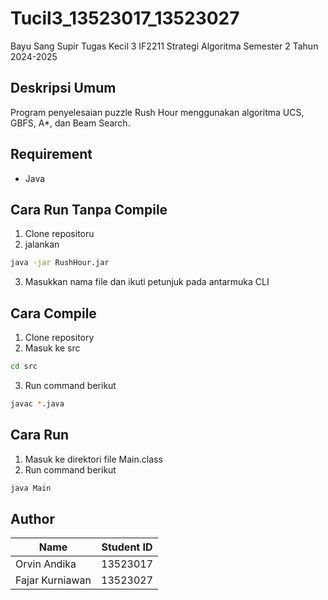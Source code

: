 # Tucil3_13523017_13523027
Bayu Sang Supir
Tugas Kecil 3 IF2211 Strategi Algoritma Semester 2 Tahun 2024-2025
## Deskripsi Umum
Program penyelesaian puzzle Rush Hour menggunakan algoritma UCS, GBFS, A*, dan Beam Search.
## Requirement
* Java
## Cara Run Tanpa Compile
1. Clone repositoru
2. jalankan
```sh
java -jar RushHour.jar
```
3. Masukkan nama file dan ikuti petunjuk pada antarmuka CLI
## Cara Compile
1. Clone repository
2. Masuk ke src
```sh
cd src
```
3. Run command berikut
```sh
javac *.java
```
## Cara Run
1. Masuk ke direktori file Main.class
2. Run command berikut
```sh
java Main
```
## Author
| Name            | Student ID |
|-----------------|------------|
| Orvin Andika    | 13523017   |
| Fajar Kurniawan | 13523027   |
